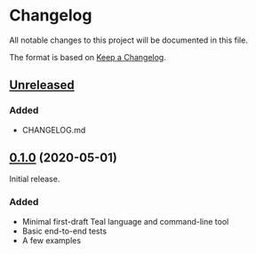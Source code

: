 # Changelog

All notable changes to this project will be documented in this file.

The format is based on [Keep a Changelog](https://keepachangelog.com/en/1.0.0/).


## [Unreleased]

### Added 

- CHANGELOG.md


## [0.1.0] (2020-05-01)

Initial release.

### Added 

- Minimal first-draft Teal language and command-line tool
- Basic end-to-end tests
- A few examples


[unreleased]: https://github.com/condense9/teal-lang/compare/v0.1.0...HEAD
<!-- [0.Y.0]: https://github.com/condense9/teal-lang/compare/v0.X.0...v0.Y.0 -->
[0.1.0]: https://github.com/condense9/teal-lang/releases/tag/v0.1.0
